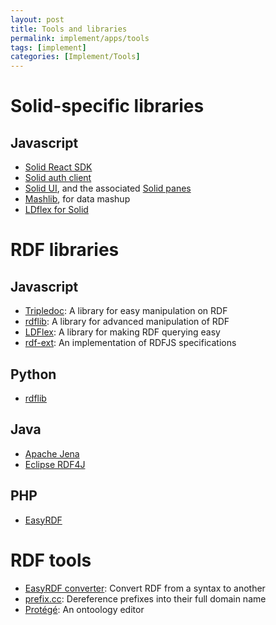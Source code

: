 ```yaml
---
layout: post
title: Tools and libraries
permalink: implement/apps/tools
tags: [implement]
categories: [Implement/Tools]
---
```


# Solid-specific libraries

## Javascript

- [Solid React SDK](https://github.com/inrupt/solid-react-sdk)
- [Solid auth client](https://github.com/solid/solid-auth-client)
- [Solid UI](https://github.com/solid/solid-ui), and the associated [Solid panes](https://github.com/solid/solid-panes)
- [Mashlib](https://github.com/solid/mashlib), for data mashup
- [LDflex for Solid](https://github.com/solid/query-ldflex)

# RDF libraries

## Javascript

- [Tripledoc](https://vincenttunru.gitlab.io/tripledoc/): A library for easy manipulation on RDF
- [rdflib](https://github.com/linkeddata/rdflib.js/): A library for advanced manipulation of RDF
- [LDFlex](https://rubenverborgh.github.io/LDflex/): A library for making RDF querying easy
- [rdf-ext](https://github.com/rdf-ext/rdf-ext): An implementation of RDFJS specifications

## Python

- [rdflib](https://rdflib.readthedocs.io/en/stable/)

## Java

- [Apache Jena](https://jena.apache.org/)
- [Eclipse RDF4J](https://rdf4j.eclipse.org/)

## PHP

- [EasyRDF](http://www.easyrdf.org/)

# RDF tools

- [EasyRDF converter](http://www.easyrdf.org/converter): Convert RDF from a syntax to another
- [prefix.cc](http://prefix.cc): Dereference prefixes into their full domain name
- [Protégé](https://protege.stanford.edu): An ontoology editor
